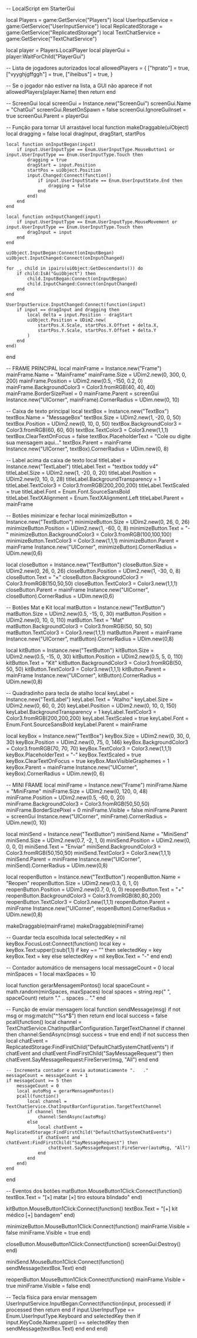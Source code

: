 -- LocalScript em StarterGui

local Players = game:GetService("Players")
local UserInputService = game:GetService("UserInputService")
local ReplicatedStorage = game:GetService("ReplicatedStorage")
local TextChatService = game:GetService("TextChatService")

local player = Players.LocalPlayer
local playerGui = player:WaitForChild("PlayerGui")

-- Lista de jogadores autorizados
local allowedPlayers = {
    ["hprato"] = true,
    ["vyyghjgffggh"] = true,
    ["iheibus"] = true,
}

-- Se o jogador não estiver na lista, a GUI não aparece
if not allowedPlayers[player.Name] then
    return
end

-- ScreenGui
local screenGui = Instance.new("ScreenGui")
screenGui.Name = "ChatGui"
screenGui.ResetOnSpawn = false
screenGui.IgnoreGuiInset = true
screenGui.Parent = playerGui

-- Função para tornar UI arrastável
local function makeDraggable(uiObject)
    local dragging = false
    local dragInput, dragStart, startPos

    local function onInputBegan(input)
        if input.UserInputType == Enum.UserInputType.MouseButton1 or input.UserInputType == Enum.UserInputType.Touch then
            dragging = true
            dragStart = input.Position
            startPos = uiObject.Position
            input.Changed:Connect(function()
                if input.UserInputState == Enum.UserInputState.End then
                    dragging = false
                end
            end)
        end
    end

    local function onInputChanged(input)
        if input.UserInputType == Enum.UserInputType.MouseMovement or input.UserInputType == Enum.UserInputType.Touch then
            dragInput = input
        end
    end

    uiObject.InputBegan:Connect(onInputBegan)
    uiObject.InputChanged:Connect(onInputChanged)

    for _, child in ipairs(uiObject:GetDescendants()) do
        if child:IsA("GuiObject") then
            child.InputBegan:Connect(onInputBegan)
            child.InputChanged:Connect(onInputChanged)
        end
    end

    UserInputService.InputChanged:Connect(function(input)
        if input == dragInput and dragging then
            local delta = input.Position - dragStart
            uiObject.Position = UDim2.new(
                startPos.X.Scale, startPos.X.Offset + delta.X,
                startPos.Y.Scale, startPos.Y.Offset + delta.Y
            )
        end
    end)
end

-- FRAME PRINCIPAL
local mainFrame = Instance.new("Frame")
mainFrame.Name = "MainFrame"
mainFrame.Size = UDim2.new(0, 300, 0, 200)
mainFrame.Position = UDim2.new(0.5, -150, 0.2, 0)
mainFrame.BackgroundColor3 = Color3.fromRGB(40, 40, 40)
mainFrame.BorderSizePixel = 0
mainFrame.Parent = screenGui
Instance.new("UICorner", mainFrame).CornerRadius = UDim.new(0, 10)

-- Caixa de texto principal
local textBox = Instance.new("TextBox")
textBox.Name = "MessageBox"
textBox.Size = UDim2.new(1, -20, 0, 50)
textBox.Position = UDim2.new(0, 10, 0, 50)
textBox.BackgroundColor3 = Color3.fromRGB(60, 60, 60)
textBox.TextColor3 = Color3.new(1,1,1)
textBox.ClearTextOnFocus = false
textBox.PlaceholderText = "Cole ou digite sua mensagem aqui..."
textBox.Parent = mainFrame
Instance.new("UICorner", textBox).CornerRadius = UDim.new(0, 8)

-- Label acima da caixa de texto
local titleLabel = Instance.new("TextLabel")
titleLabel.Text = "textbox toddy v4"
titleLabel.Size = UDim2.new(1, -20, 0, 20)
titleLabel.Position = UDim2.new(0, 10, 0, 28)
titleLabel.BackgroundTransparency = 1
titleLabel.TextColor3 = Color3.fromRGB(200,200,200)
titleLabel.TextScaled = true
titleLabel.Font = Enum.Font.SourceSansBold
titleLabel.TextXAlignment = Enum.TextXAlignment.Left
titleLabel.Parent = mainFrame

-- Botões minimizar e fechar
local minimizeButton = Instance.new("TextButton")
minimizeButton.Size = UDim2.new(0, 26, 0, 26)
minimizeButton.Position = UDim2.new(1, -60, 0, 8)
minimizeButton.Text = "-"
minimizeButton.BackgroundColor3 = Color3.fromRGB(100,100,100)
minimizeButton.TextColor3 = Color3.new(1,1,1)
minimizeButton.Parent = mainFrame
Instance.new("UICorner", minimizeButton).CornerRadius = UDim.new(0,6)

local closeButton = Instance.new("TextButton")
closeButton.Size = UDim2.new(0, 26, 0, 26)
closeButton.Position = UDim2.new(1, -30, 0, 8)
closeButton.Text = "×"
closeButton.BackgroundColor3 = Color3.fromRGB(150,50,50)
closeButton.TextColor3 = Color3.new(1,1,1)
closeButton.Parent = mainFrame
Instance.new("UICorner", closeButton).CornerRadius = UDim.new(0,6)

-- Botões Mat e Kit
local matButton = Instance.new("TextButton")
matButton.Size = UDim2.new(0.5, -15, 0, 30)
matButton.Position = UDim2.new(0, 10, 0, 110)
matButton.Text = "Mat"
matButton.BackgroundColor3 = Color3.fromRGB(50, 50, 50)
matButton.TextColor3 = Color3.new(1,1,1)
matButton.Parent = mainFrame
Instance.new("UICorner", matButton).CornerRadius = UDim.new(0,8)

local kitButton = Instance.new("TextButton")
kitButton.Size = UDim2.new(0.5, -15, 0, 30)
kitButton.Position = UDim2.new(0.5, 5, 0, 110)
kitButton.Text = "Kit"
kitButton.BackgroundColor3 = Color3.fromRGB(50, 50, 50)
kitButton.TextColor3 = Color3.new(1,1,1)
kitButton.Parent = mainFrame
Instance.new("UICorner", kitButton).CornerRadius = UDim.new(0,8)

-- Quadradinho para tecla de atalho
local keyLabel = Instance.new("TextLabel")
keyLabel.Text = "Atalho:"
keyLabel.Size = UDim2.new(0, 60, 0, 20)
keyLabel.Position = UDim2.new(0, 10, 0, 150)
keyLabel.BackgroundTransparency = 1
keyLabel.TextColor3 = Color3.fromRGB(200,200,200)
keyLabel.TextScaled = true
keyLabel.Font = Enum.Font.SourceSansBold
keyLabel.Parent = mainFrame

local keyBox = Instance.new("TextBox")
keyBox.Size = UDim2.new(0, 30, 0, 30)
keyBox.Position = UDim2.new(0, 75, 0, 146)
keyBox.BackgroundColor3 = Color3.fromRGB(70, 70, 70)
keyBox.TextColor3 = Color3.new(1,1,1)
keyBox.PlaceholderText = "-"
keyBox.TextScaled = true
keyBox.ClearTextOnFocus = true
keyBox.MaxVisibleGraphemes = 1
keyBox.Parent = mainFrame
Instance.new("UICorner", keyBox).CornerRadius = UDim.new(0, 6)

-- MINI FRAME
local miniFrame = Instance.new("Frame")
miniFrame.Name = "MiniFrame"
miniFrame.Size = UDim2.new(0, 120, 0, 48)
miniFrame.Position = UDim2.new(0.5, -60, 0, 20)
miniFrame.BackgroundColor3 = Color3.fromRGB(50,50,50)
miniFrame.BorderSizePixel = 0
miniFrame.Visible = false
miniFrame.Parent = screenGui
Instance.new("UICorner", miniFrame).CornerRadius = UDim.new(0, 10)

local miniSend = Instance.new("TextButton")
miniSend.Name = "MiniSend"
miniSend.Size = UDim2.new(0.7, -2, 1, 0)
miniSend.Position = UDim2.new(0, 0, 0, 0)
miniSend.Text = "Enviar"
miniSend.BackgroundColor3 = Color3.fromRGB(50,150,50)
miniSend.TextColor3 = Color3.new(1,1,1)
miniSend.Parent = miniFrame
Instance.new("UICorner", miniSend).CornerRadius = UDim.new(0,8)

local reopenButton = Instance.new("TextButton")
reopenButton.Name = "Reopen"
reopenButton.Size = UDim2.new(0.3, 0, 1, 0)
reopenButton.Position = UDim2.new(0.7, 0, 0, 0)
reopenButton.Text = "+"
reopenButton.BackgroundColor3 = Color3.fromRGB(80,80,200)
reopenButton.TextColor3 = Color3.new(1,1,1)
reopenButton.Parent = miniFrame
Instance.new("UICorner", reopenButton).CornerRadius = UDim.new(0,8)

makeDraggable(mainFrame)
makeDraggable(miniFrame)

-- Guardar tecla escolhida
local selectedKey = nil
keyBox.FocusLost:Connect(function()
    local key = keyBox.Text:upper():sub(1,1)
    if key ~= "" then
        selectedKey = key
        keyBox.Text = key
    else
        selectedKey = nil
        keyBox.Text = "-"
    end
end)

-- Contador automático de mensagens
local messageCount = 0
local minSpaces = 1
local maxSpaces = 10

local function gerarMensagemPontos()
	local spaceCount = math.random(minSpaces, maxSpaces)
	local spaces = string.rep(" ", spaceCount)
	return "." .. spaces .. "."
end

-- Função de enviar mensagem
local function sendMessage(msg)
	if not msg or msg:match("^%s*$") then return end
	local success = false
	pcall(function()
		local channel = TextChatService.ChatInputBarConfiguration.TargetTextChannel
		if channel then
			channel:SendAsync(msg)
			success = true
		end
	end)
	if not success then
		local chatEvent = ReplicatedStorage:FindFirstChild("DefaultChatSystemChatEvents")
		if chatEvent and chatEvent:FindFirstChild("SayMessageRequest") then
			chatEvent.SayMessageRequest:FireServer(msg, "All")
		end
	end

	-- Incrementa contador e envia automaticamente ".   ."
	messageCount = messageCount + 1
	if messageCount >= 5 then
		messageCount = 0
		local autoMsg = gerarMensagemPontos()
		pcall(function()
			local channel = TextChatService.ChatInputBarConfiguration.TargetTextChannel
			if channel then
				channel:SendAsync(autoMsg)
			else
				local chatEvent = ReplicatedStorage:FindFirstChild("DefaultChatSystemChatEvents")
				if chatEvent and chatEvent:FindFirstChild("SayMessageRequest") then
					chatEvent.SayMessageRequest:FireServer(autoMsg, "All")
				end
			end
		end)
	end
end

-- Eventos dos botões
matButton.MouseButton1Click:Connect(function()
	textBox.Text = "[×] matar [×] tiro estoura blindado"
end)

kitButton.MouseButton1Click:Connect(function()
	textBox.Text = "[+] kit médico [+] bandagem"
end)

minimizeButton.MouseButton1Click:Connect(function()
	mainFrame.Visible = false
	miniFrame.Visible = true
end)

closeButton.MouseButton1Click:Connect(function()
	screenGui:Destroy()
end)

miniSend.MouseButton1Click:Connect(function()
	sendMessage(textBox.Text)
end)

reopenButton.MouseButton1Click:Connect(function()
	mainFrame.Visible = true
	miniFrame.Visible = false
end)

-- Tecla física para enviar mensagem
UserInputService.InputBegan:Connect(function(input, processed)
	if processed then return end
	if input.UserInputType == Enum.UserInputType.Keyboard and selectedKey then
		if input.KeyCode.Name:upper() == selectedKey then
			sendMessage(textBox.Text)
		end
	end
end)
